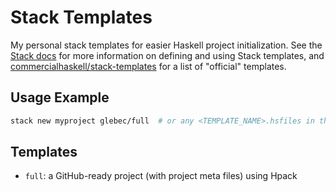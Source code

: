 # Stack Templates

My personal stack templates for easier Haskell project initialization. See the
[Stack docs][stackdocs] for more information on defining and using Stack
templates, and [commercialhaskell/stack-templates][official] for a
list of "official" templates.

[stackdocs]: https://docs.haskellstack.org/en/stable/GUIDE/#templates
[official]: https://github.com/commercialhaskell/stack-templates

## Usage Example

```sh
stack new myproject glebec/full  # or any <TEMPLATE_NAME>.hsfiles in this repo
```

## Templates

- `full`: a GitHub-ready project (with project meta files) using Hpack
